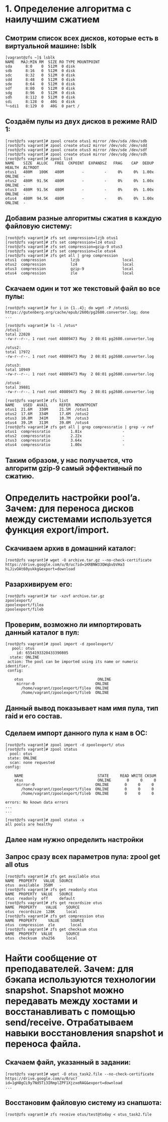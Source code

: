 # **1. Определение алгоритма с наилучшим сжатием**

## Смотрим список всех дисков, которые есть в виртуальной машине: lsblk
```
[vagrant@zfs ~]$ lsblk
NAME   MAJ:MIN RM  SIZE RO TYPE MOUNTPOINT
sda      8:0    0  512M  0 disk
sdb      8:16   0  512M  0 disk
sdc      8:32   0  512M  0 disk
sdd      8:48   0  512M  0 disk
sde      8:64   0  512M  0 disk
sdf      8:80   0  512M  0 disk
sdg      8:96   0  512M  0 disk
sdh      8:112  0  512M  0 disk
sdi      8:128  0   40G  0 disk
└─sdi1   8:129  0   40G  0 part /
```

## Создаём пулы из двух дисков в режиме RAID 1:
```
[root@zfs vagrant]# zpool create otus1 mirror /dev/sda /dev/sdb
[root@zfs vagrant]# zpool create otus2 mirror /dev/sdc /dev/sdd
[root@zfs vagrant]# zpool create otus3 mirror /dev/sde /dev/sdf
[root@zfs vagrant]# zpool create otus4 mirror /dev/sdg /dev/sdh
[root@zfs vagrant]# zpool list
NAME    SIZE  ALLOC   FREE  CKPOINT  EXPANDSZ   FRAG    CAP  DEDUP    HEALTH  ALTROOT
otus1   480M   100K   480M        -         -     0%     0%  1.00x    ONLINE  -
otus2   480M  91.5K   480M        -         -     0%     0%  1.00x    ONLINE  -
otus3   480M  91.5K   480M        -         -     0%     0%  1.00x    ONLINE  -
otus4   480M  94.5K   480M        -         -     0%     0%  1.00x    ONLINE  -
```

## Добавим разные алгоритмы сжатия в каждую файловую систему:
```
[root@zfs vagrant]# zfs set compression=lzjb otus1
[root@zfs vagrant]# zfs set compression=lz4 otus2
[root@zfs vagrant]# zfs set compression=gzip-9 otus3
[root@zfs vagrant]# zfs set compression=zle otus4
[root@zfs vagrant]# zfs get all | grep compression
otus1  compression           lzjb                   local
otus2  compression           lz4                    local
otus3  compression           gzip-9                 local
otus4  compression           zle                    local
```

## Скачаем один и тот же текстовый файл во все пулы:
```
[root@zfs vagrant]# for i in {1..4}; do wget -P /otus$i https://gutenberg.org/cache/epub/2600/pg2600.converter.log; done
...

[root@zfs vagrant]# ls -l /otus*
/otus1:
total 22020
-rw-r--r--. 1 root root 40809473 May  2 08:01 pg2600.converter.log

/otus2:
total 17972
-rw-r--r--. 1 root root 40809473 May  2 08:01 pg2600.converter.log

/otus3:
total 10949
-rw-r--r--. 1 root root 40809473 May  2 08:01 pg2600.converter.log

/otus4:
total 39881
-rw-r--r--. 1 root root 40809473 May  2 08:01 pg2600.converter.log

[root@zfs vagrant]# zfs list
NAME    USED  AVAIL     REFER  MOUNTPOINT
otus1  21.6M   330M     21.5M  /otus1
otus2  17.6M   334M     17.6M  /otus2
otus3  10.8M   341M     10.7M  /otus3
otus4  39.1M   313M     39.0M  /otus4
[root@zfs vagrant]# zfs get all | grep compressratio | grep -v ref
otus1  compressratio         1.81x                  -
otus2  compressratio         2.22x                  -
otus3  compressratio         3.64x                  -
otus4  compressratio         1.00x                  -
```
## Таким образом, у нас получается, что алгоритм gzip-9 самый эффективный по сжатию.

# **Определить настройки pool’a. Зачем: для переноса дисков между системами используется функция export/import.**
## Скачиваем архив в домашний каталог:
```
[root@zfs vagrant]# wget -O archive.tar.gz --no-check-certificate https://drive.google.com/u/0/uc?id=1KRBNW33QWqbvbVHa3
hLJivOAt60yukkg&export=download
```

## Разархивируем его:
```
[root@zfs vagrant]# tar -xzvf archive.tar.gz
zpoolexport/
zpoolexport/filea
zpoolexport/fileb
```

## Проверим, возможно ли импортировать данный каталог в пул:
```
[root@zfs vagrant]# zpool import -d zpoolexport/
   pool: otus
     id: 6554193320433390805
  state: ONLINE
 action: The pool can be imported using its name or numeric identifier.
 config:

	otus                                 ONLINE
	 mirror-0                           ONLINE
	   /home/vagrant/zpoolexport/filea  ONLINE
	   /home/vagrant/zpoolexport/fileb  ONLINE
```
## Данный вывод показывает нам имя пула, тип raid и его состав.
## Сделаем импорт данного пула к нам в ОС:
```
[root@zfs vagrant]# zpool import -d zpoolexport/ otus
[root@zfs vagrant]# zpool status
  pool: otus
 state: ONLINE
  scan: none requested
config:

	NAME                                 STATE     READ WRITE CKSUM
	otus                                 ONLINE       0     0     0
	 mirror-0                           ONLINE       0     0     0
	   /home/vagrant/zpoolexport/filea  ONLINE       0     0     0
	   /home/vagrant/zpoolexport/fileb  ONLINE       0     0     0

errors: No known data errors
...
...

[root@zfs vagrant]# zpool status -x
all pools are healthy
```
## Далее нам нужно определить настройки
## Запрос сразу всех параметров пула: zpool get all otus
```
[root@zfs vagrant]# zfs get available otus
NAME  PROPERTY   VALUE  SOURCE
otus  available  350M   -
[root@zfs vagrant]# zfs get readonly otus
NAME  PROPERTY  VALUE   SOURCE
otus  readonly  off     default
[root@zfs vagrant]# zfs get recordsize otus
NAME  PROPERTY    VALUE    SOURCE
otus  recordsize  128K     local
[root@zfs vagrant]# zfs get compression otus
NAME  PROPERTY     VALUE     SOURCE
otus  compression  zle       local
[root@zfs vagrant]# zfs get checksum otus
NAME  PROPERTY  VALUE      SOURCE
otus  checksum  sha256     local
```

# **Найти сообщение от преподавателей. Зачем: для бэкапа используются технологии snapshot. Snapshot можно передавать между хостами и восстанавливать с помощью send/receive. Отрабатываем навыки восстановления snapshot и переноса файла.**

## Скачаем файл, указанный в задании:
```
[root@zfs vagrant]# wget -O otus_task2.file --no-check-certificate https://drive.google.com/u/0/uc?id=1gH8gCL9y7Nd5Ti3IRmplZPF1XjzxeRAG&export=download
...
```
## Восстановим файловую систему из снапшота:
```
[root@zfs vagrant]# zfs receive otus/test@today < otus_task2.file
```

